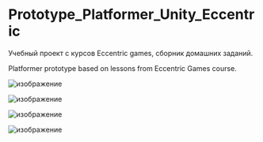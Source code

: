 # Prototype_Platformer_Unity_Eccentric
 Учебный проект с курсов Eccentric games, сборник домашних заданий. 
 
  Platformer prototype based on lessons from Eccentric Games course.

![изображение](https://user-images.githubusercontent.com/79563332/149997827-ec70c76b-bb1e-44a3-b830-844656313ed2.png)

![изображение](https://user-images.githubusercontent.com/79563332/149997904-eb13e0b1-0975-4ae2-b307-d4560366edaf.png)

![изображение](https://user-images.githubusercontent.com/79563332/149998032-604ecf9b-41f7-4c95-99ae-8b71775542e3.png)

![изображение](https://user-images.githubusercontent.com/79563332/149998090-98158e00-aa6f-4e12-adb7-c8ad69d406e6.png)
